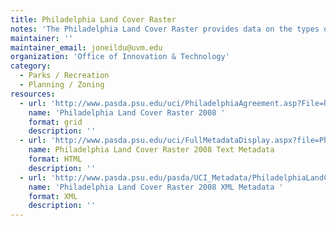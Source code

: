 ```yaml
---
title: Philadelphia Land Cover Raster
notes: 'The Philadelphia Land Cover Raster provides data on the types of surfaces in Philadelphia in 2008. The data identifies seven categories: tree canopy, grass/shrub, bare earth, water, buildings, roads, other paved surfaces. The data primarily was intended to demonstrate tree canopy levels in Philadelphia. When tree canopy covers another surface type, that area is placed in the tree canopy category. The data was gathered with the assistance of the University of Vermont Spatial Analysis Laboratory.'
maintainer: ''
maintainer_email: joneildu@uvm.edu
organization: 'Office of Innovation & Technology'
category:
  - Parks / Recreation
  - Planning / Zoning
resources:
  - url: 'http://www.pasda.psu.edu/uci/PhiladelphiaAgreement.asp?File=http://www.pasda.psu.edu/data/philacity/data/PhiladelphiaLandCoverRaster2008.zip'
    name: 'Philadelphia Land Cover Raster 2008 '
    format: grid
    description: ''
  - url: 'http://www.pasda.psu.edu/uci/FullMetadataDisplay.aspx?file=PhiladelphiaLandCoverRaster2008.xml'
    name: Philadelphia Land Cover Raster 2008 Text Metadata
    format: HTML
    description: ''
  - url: 'http://www.pasda.psu.edu/pasda/UCI_Metadata/PhiladelphiaLandCoverRaster2008.xml'
    name: 'Philadelphia Land Cover Raster 2008 XML Metadata '
    format: XML
    description: ''
---
```

